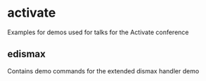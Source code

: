 # activate
Examples for demos used for talks for the Activate conference

## edismax
Contains demo commands for the extended dismax handler demo
